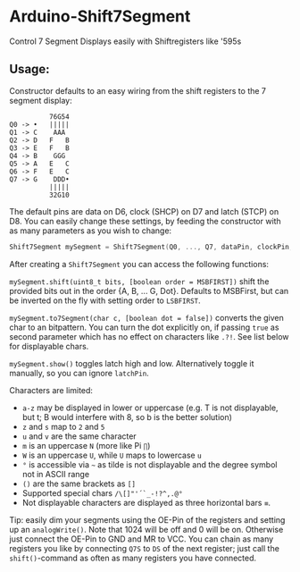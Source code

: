 # Arduino-Shift7Segment
Control 7 Segment Displays easily with Shiftregisters like '595s

## Usage:
Constructor defaults to an easy wiring from the shift registers to the 7 segment display:
```
          76G54
Q0 -> •   |||||
Q1 -> C    AAA
Q2 -> D   F   B
Q3 -> E   F   B
Q4 -> B    GGG
Q5 -> A   E   C
Q6 -> F   E   C
Q7 -> G    DDD•
          |||||
          32G10
```
The default pins are data on D6, clock (SHCP) on D7 and latch (STCP) on D8. You can easily change these settings, by feeding the constructor with as many parameters as you wish to change:
```cpp
Shift7Segment mySegment = Shift7Segment(Q0, ..., Q7, dataPin, clockPin, latchPin);
```
After creating a `Shift7Segment` you can access the following functions:

`mySegment.shift(uint8_t bits, [boolean order = MSBFIRST])` shift the provided bits out in the order {A, B, ... G, Dot}. Defaults to MSBFirst, but can be inverted on the fly with setting order to `LSBFIRST`.

`mySegment.to7Segment(char c, [boolean dot = false])` converts the given char to an bitpattern. You can turn the dot explicitly on, if passing `true` as second parameter which has no effect on characters like `.?!`. See list below for displayable chars.

`mySegment.show()` toggles latch high and low. Alternatively toggle it manually, so you can ignore `latchPin`.

Characters are limited:
  * `a-z` may be displayed in lower or uppercase (e.g. T is not displayable, but t; B would interfere with 8, so b is the better solution)
  * `z` and `s` map to `2` and `5`
  * `u` and `v` are the same character
  * `m` is an uppercase `N` (more like Pi `∏`)
  * `W` is an uppercase `U`, while `U` maps to lowercase `u`
  * `°` is accessible via `~` as tilde is not displayable and the degree symbol not in ASCII range
  * `()` are the same brackets as `[]`
  * Supported special chars ``/\[]"'´`_-!?^,.@°``
  * Not displayable characters are displayed as three horizontal bars `≡`.
  
Tip: easily dim your segments using the OE-Pin of the registers and setting up an `analogWrite()`. Note that 1024 will be off and 0 will be on. Otherwise just connect the OE-Pin to GND and MR to VCC. You can chain as many registers you like by connecting `Q7S` to `DS` of the next register; just call the `shift()`-command as often as many registers you have connected.
